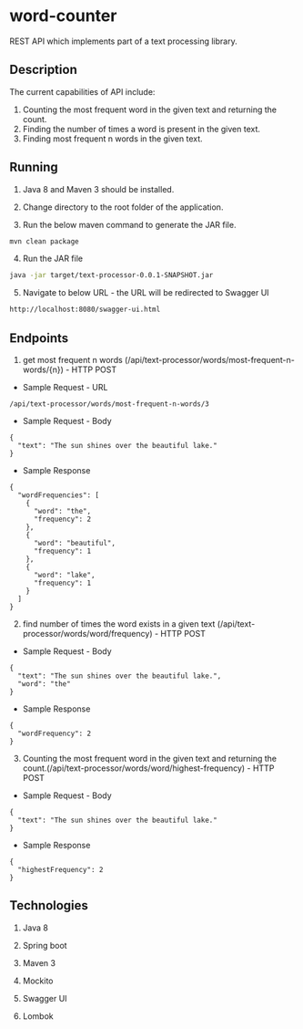 # word-counter

REST API which implements part of a text processing library.
## Description

The current capabilities of API include:

1. Counting the most frequent word in the given text and returning the count.
2. Finding the number of times a word is present in the given text.
3. Finding most frequent n words in the given text.

## Running

1. Java 8 and Maven 3 should be installed.

2. Change directory to the root folder of the application.

3. Run the below maven command to generate the JAR file.

```bash
mvn clean package
```

4. Run the JAR file

```bash
java -jar target/text-processor-0.0.1-SNAPSHOT.jar
```

5. Navigate to below URL - the URL will be redirected to Swagger UI

```bash
http://localhost:8080/swagger-ui.html
```

## Endpoints

1. get most frequent n words (/api/text-processor/words/most-frequent-n-words/{n}) - HTTP POST

- Sample Request - URL

```
/api/text-processor/words/most-frequent-n-words/3
```
- Sample Request - Body

```
{
  "text": "The sun shines over the beautiful lake."
}
```
- Sample Response

```
{
  "wordFrequencies": [
    {
      "word": "the",
      "frequency": 2
    },
    {
      "word": "beautiful",
      "frequency": 1
    },
    {
      "word": "lake",
      "frequency": 1
    }
  ]
}
```

2. find number of times the word exists in a given text (/api/text-processor/words/word/frequency) - HTTP POST

- Sample Request - Body

```
{
  "text": "The sun shines over the beautiful lake.",
  "word": "the"
}
```

- Sample Response

```
{
  "wordFrequency": 2
}
```

3. Counting the most frequent word in the given text and returning the count.(/api/text-processor/words/word/highest-frequency) - HTTP POST

- Sample Request - Body

```
{
  "text": "The sun shines over the beautiful lake."
}
```

- Sample Response

```
{
  "highestFrequency": 2
}
```

## Technologies

1. Java 8

2. Spring boot

3. Maven 3

6. Mockito

7. Swagger UI

8. Lombok


